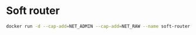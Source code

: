 # Soft router

```bash
docker run -d --cap-add=NET_ADMIN --cap-add=NET_RAW --name soft-router phwoolcon/soft-router
```
